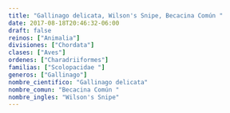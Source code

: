 ```yaml
---
title: "Gallinago delicata, Wilson's Snipe, Becacina Común "
date: 2017-08-18T20:46:32-06:00
draft: false
reinos: ["Animalia"]
divisiones: ["Chordata"]
clases: ["Aves"]
ordenes: ["Charadriiformes"]
familias: ["Scolopacidae "]
generos: ["Gallinago"]
nombre_cientifico: "Gallinago delicata"
nombre_comun: "Becacina Común "
nombre_ingles: "Wilson's Snipe"
---
```

